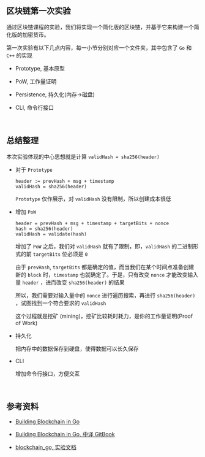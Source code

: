 ##	区块链第一次实验

通过区块链课程的实验，我们将实现一个简化版的区块链，并基于它来构建一个简化版的加密货币。

第一次实验有以下几点内容，每一小节分别对应一个文件夹，其中包含了 `Go` 和 `C++` 的实现

*	Prototype, 基本原型

*	PoW, 工作量证明

*	Persistence, 持久化(内存->磁盘)

*	CLI, 命令行接口

<br>

##	总结整理

本次实验体现的中心思想就是计算 `validHash = sha256(header)`

*	对于 `Prototype`

	```
	header := prevHash + msg + timestamp
	validHash = sha256(header)
	```

	`Prototype` 仅作展示，对 `validHash` 没有限制，所以创建成本很低

*	增加 `PoW`

	```
	header = prevHash + msg + timestamp + targetBits + nonce
	hash = sha256(header)
	validHash = validate(hash)
	```

	增加了 `PoW` 之后，我们对 `validHash` 就有了限制，即，`validHash` 的二进制形式的前 `targetBits` 位必须是 `0`

	由于 `prevHash`, `targetBits` 都是确定的值，而当我们在某个时间点准备创建新的 `block` 时，`timestamp` 也就确定了。于是，只有改变 `nonce` 才能改变输入量 `header` ，进而改变 `sha256(header)` 的结果

	所以，我们需要对输入量中的 `nonce` 进行遍历搜索，再进行 `sha256(header)` ，试图找到一个符合要求的 `validHash`

	这个过程就是挖矿 (mining)，挖矿比较耗时耗力，是你的工作量证明(Proof of Work)

*	持久化

	把内存中的数据保存到硬盘，使得数据可以长久保存

*	CLI

	增加命令行接口，方便交互

<br>

##	参考资料

*	[Building Blockchain in Go](https://jeiwan.cc/)

*	[Building Blockchain in Go, 中译 GitBook](https://liuchengxu.gitbook.io/blockchain/)

*	[blockchain_go, 实验文档](https://github.com/jJayyyyyyy/USTC-2018-Smester-1/blob/master/Blockchain/test00/blockchain_go.pdf)

<br>
